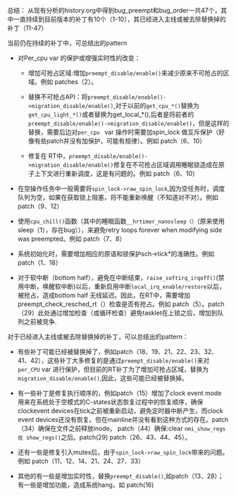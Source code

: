 总结：
从现有分析的history.org中得到bug_preempt和bug_order一共47个，其中一直持续到目前版本的补丁有10个（1-10），其已经进入主线或被去除替换掉的补丁（11-47）

当前仍在持续的补丁中，可总结出的pattern


 

- 对Per_cpu var 的保护或增强实时性的改变：
	 

	- 增加可抢占区域:增加`preempt_disable/enable()`来减少原来不可抢占的区域。例如 patches（2）。
	 

	- 替换不可抢占API：将`preempt_disable/enable()->migration_disable/enable()`,对于以前的`get_cpu_*()`替换为`get_cpu_light_*()`或者替换为get_local_*(),后者是将前者的
	`preempt_disable/enable()->migration_disable/enable()`，但是这样的替换，需要后边对`per_cpu `  var 操作时需要加spin_lock 做互斥保护（好像有些patch并没有加保护，可能有规律）。例如 patch（6、10）
	

	- 修复在 RT中，`preempt_disable/enable()->migration_disable/enable()`修复在不可抢占区域调用睡眠锁造成在原子上下文进行重新调度，这是有问题的。例如 patch（6、10）



- 在空操作任务中一般需要将`spin_lock->raw_spin_lock`,因为空任务时，调度队列为空，如果在获取锁上阻塞，将不能重新唤醒（不知道对不对）。例如 patch（9、12）



- 使用`cpu_chill()`函数（其中的睡眠函数`__hrtimer_nanosleep（）`（原来使用sleep（1），存在bug）），来避免retry loops forever when modifying side was preempted。例如 patch（7、8）



- 系统初始化时，需要增加相应的原语和锁保护sch->tick*的准确性。例如patch（1、18）



- 对于软中断（bottom half），避免在中断结束，`raise_softirq_irqoff()`(禁用中断，唤醒软中断)以后，重新启用中断`local_irq_enable/restore`以后，被抢占，造成bottom half 无线延迟。因此，在RT中，需要增加preempt_check_resched_rt（）检查是否有抢占。例如 patch（5）。patch（29）此处通过增加检查（或循环检查）避免tasklet在上锁之后，增加到队列之前被竞争.




对于已经进入主线或被去除替换掉的补丁，可以总结出的pattern：




- 有些补丁可能已经被替换掉了，例如patch（18、19、21、22、23、32、41、42），这些补丁大多修复的是通过`preempt_disable/enable()`来对`per_CPU` var 进行保护，但目前的RT补丁为了增加可抢占区域，替换为`migration_disable/enable()`,因此，这些可能已经被替换掉。


- 有一些补丁是修复执行顺序的，例如patch（15）增加了clock event mode 用来在系统处于空模式的C-states状态恢复过程中的恢复顺序，确保clockevent devices在tick之前被重新启动，避免定时器中断产生，而clock event devices还没有恢复。但在mainline并没有看到这种方式的存在。patch（34）确保在文件之前释放inode。
patch（44）确保:clear `nmi_show_regs 在 show_regs()`之后。patch(29) patch（26、43、44、45）。



- 还有一些是修复引入mutex后，由于`spin_lock->raw_spin_lock`带来的问题。例如 patch（11、12、14、21、24、27、33）

- 其他的有一些是增加实时性，替换`preempt_disable()`,如patch（13、28）；有一些是增加功能，造成系统hang，如 patch(16)



